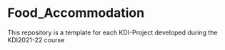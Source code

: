# Food_Accommodation

This repository is a template for each KDI-Project developed during the KDI2021-22 course
